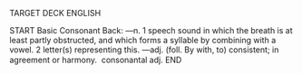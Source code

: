 TARGET DECK
ENGLISH

START
Basic
Consonant
Back: —n. 1 speech sound in which the breath is at least partly obstructed, and which forms a syllable by combining with a vowel. 2 letter(s) representing this. —adj. (foll. By with, to) consistent; in agreement or harmony.  consonantal adj.
END
